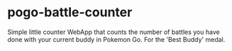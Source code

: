 # pogo-battle-counter
Simple little counter WebApp that counts the number of battles you have done with your current buddy in Pokemon Go. For the 'Best Buddy' medal. 
